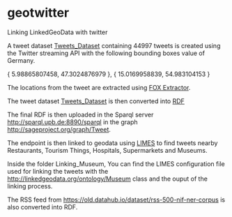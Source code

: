 # geotwitter
Linking LinkedGeoData with twitter

A tweet dataset [Tweets_Dataset](https://github.com/dice-group/geotwitter/blob/master/Tweets_Dataset/)  containing 44997 tweets is created using the Twitter streaming API with the following bounding boxes value of Germany.


{ 5.98865807458, 47.3024876979 }, { 15.0169958839, 54.983104153 }

The locations from the tweet are extracted using [FOX Extractor](http://aksw.org/Projects/FOX.html).

The tweet dataset [Tweets_Dataset](https://github.com/dice-group/geotwitter/blob/master/Tweets_Dataset/) is then converted into  [RDF](https://github.com/dice-group/geotwitter/blob/master/Tweets_RDF.ttl)

The final RDF is then uploaded in the Sparql server http://sparql.upb.de:8890/sparql in the graph http://sageproject.org/graph/Tweet.


The endpoint is then linked to geodata using  [LIMES](http://dice.cs.uni-paderborn.de/projects/active-projects/limes/) to find tweets nearby Restaurants, Tourism Things, Hospitals, Supermarkets and Museums.

Inside the folder Linking_Museum, You can find the LIMES configuration file used for linking the tweets with the http://linkedgeodata.org/ontology/Museum class and the ouput of the linking process. 

The RSS feed from https://old.datahub.io/dataset/rss-500-nif-ner-corpus is also converted into RDF.





